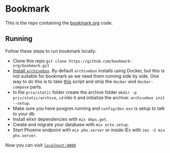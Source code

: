 # Bookmark

This is the repo containing the [bookmark.org](https://bookmark.org/)
code.

## Running

Follow these steps to run bookmark locally:

* Clone this repo `git clone https://github.com/bookmark-org/bookmark.git`
* [Install `archivebox`](https://archivebox.io/). By default `archivebox` installs using Docker, but
this is not suitable for bookmark as we need them running side by side. One way to do this
is to take [this](https://raw.githubusercontent.com/ArchiveBox/ArchiveBox/dev/bin/setup.sh)
script and strip the `docker` and `docker-compose` parts.
* In the `priv/static` folder create the archive folder `mkdir -p priv/static/archive`,
`cd` into it and initialize the archive: `archivebox init --setup`.
* Make sure you have posgres running and `config/dev.exs` is setup to
talk to your db. 
* Install elixir dependencies with `mix deps.get`.
* Create and migrate your database with `mix ecto.setup`.
* Start Phoenix endpoint with `mix phx.server` or inside IEx with `iex -S mix phx.server`.

Now you can visit [`localhost:4000`](http://localhost:4000) 
